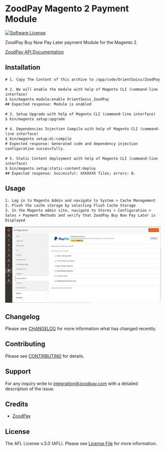 # ZoodPay Magento 2 Payment Module
[![Software License](https://img.shields.io/badge/license-AFL-brightgreen.svg?style=flat-square)](LICENSE.md)

ZoodPay Buy Now Pay Later payment Module for the Magento 2.

[ZoodPay API Documentation](https://api.zoodpay.com/)

## Installation

```shell
# 1. Copy The Content of this archive to /app/code/OrientSwiss/ZoodPay

# 2. We will enable the module with help of Magento CLI (command-line interface)
$ bin/magento module:enable OrientSwiss_ZoodPay
## Expected response: Module is enabled

# 3. Setup Upgrade with help of Magento CLI (command-line interface)
$ bin/magento setup:upgrade

# 4. Dependencies Injection Compile with help of Magento CLI (command-line interface)
$ bin/magento setup:di:compile
# Expected response: Generated code and dependency injection configuration successfully.

# 5. Static Content deployment with help of Magento CLI (command-line interface)
$ bin/magento setup:static-content:deploy
## Expected response: Successful: XXXXXXX files; errors: 0.
```
## Usage

```
1. Log in to Magento Admin and navigate to System > Cache Management
2. Flush the cache storage by selecting Flush Cache Storage
3. In the Magento admin site, navigate to Stores > Configuration > Sales > Payment Methods and verify that ZoodPay Buy Now Pay Later is Displayed
```
![ZoodPay Module Magento 2](./doc-assets/zoodpay_magento_admin.jpg)

## Changelog
Please see [CHANGELOG](CHANGELOG.md) for more information what has changed recently.

## Contributing
Please see [CONTRIBUTING](CONTRIBUTING.md) for details.

## Support 
For any inquiry write to integration@zoodpay.com with a detailed description of the issue.
## Credits
- [ZoodPay](https://github.com/orientswiss)
## License
The AFL License v.3.0 (AFL). Please see [License File](LICENSE.md) for more information.
